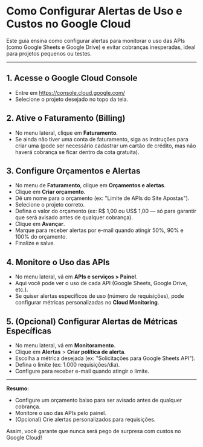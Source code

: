 # Como Configurar Alertas de Uso e Custos no Google Cloud

Este guia ensina como configurar alertas para monitorar o uso das APIs (como Google Sheets e Google Drive) e evitar cobranças inesperadas, ideal para projetos pequenos ou testes.

---

## 1. Acesse o Google Cloud Console
- Entre em https://console.cloud.google.com/
- Selecione o projeto desejado no topo da tela.

## 2. Ative o Faturamento (Billing)
- No menu lateral, clique em **Faturamento**.
- Se ainda não tiver uma conta de faturamento, siga as instruções para criar uma (pode ser necessário cadastrar um cartão de crédito, mas não haverá cobrança se ficar dentro da cota gratuita).

## 3. Configure Orçamentos e Alertas
- No menu de **Faturamento**, clique em **Orçamentos e alertas**.
- Clique em **Criar orçamento**.
- Dê um nome para o orçamento (ex: "Limite de APIs do Site Apostas").
- Selecione o projeto correto.
- Defina o valor do orçamento (ex: R$ 1,00 ou US$ 1,00 — só para garantir que será avisado antes de qualquer cobrança).
- Clique em **Avançar**.
- Marque para receber alertas por e-mail quando atingir 50%, 90% e 100% do orçamento.
- Finalize e salve.

## 4. Monitore o Uso das APIs
- No menu lateral, vá em **APIs e serviços > Painel**.
- Aqui você pode ver o uso de cada API (Google Sheets, Google Drive, etc.).
- Se quiser alertas específicos de uso (número de requisições), pode configurar métricas personalizadas no **Cloud Monitoring**.

## 5. (Opcional) Configurar Alertas de Métricas Específicas
- No menu lateral, vá em **Monitoramento**.
- Clique em **Alertas** > **Criar política de alerta**.
- Escolha a métrica desejada (ex: "Solicitações para Google Sheets API").
- Defina o limite (ex: 1.000 requisições/dia).
- Configure para receber e-mail quando atingir o limite.

---

**Resumo:**
- Configure um orçamento baixo para ser avisado antes de qualquer cobrança.
- Monitore o uso das APIs pelo painel.
- (Opcional) Crie alertas personalizados para requisições.

Assim, você garante que nunca será pego de surpresa com custos no Google Cloud! 